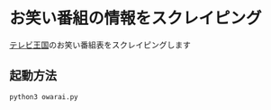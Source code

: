 # お笑い番組の情報をスクレイピング
[テレビ王国](https://tv.so-net.ne.jp)のお笑い番組表をスクレイピングします

## 起動方法
```bash
python3 owarai.py
```

